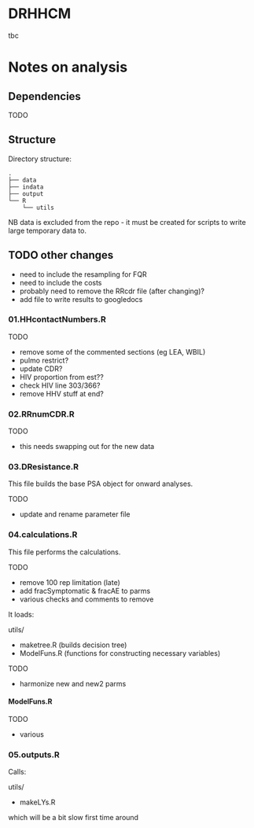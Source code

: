 # DRHHCM
tbc

# Notes on analysis


## Dependencies

TODO

## Structure

Directory structure:

```
.
├── data
├── indata
├── output
└── R
    └── utils
```

NB data is excluded from the repo - it must be created for scripts to write large temporary data to.

## TODO other changes
- need to include the resampling for FQR
- need to include the costs
- probably need to remove the RRcdr file (after changing)?
- add file to write results to googledocs


### 01.HHcontactNumbers.R ###

TODO
- remove some of the commented sections (eg LEA, WBIL)
- pulmo restrict?
- update CDR?
- HIV proportion from est??
- check HIV line 303/366?
- remove HHV stuff at end?

### 02.RRnumCDR.R ###

TODO
- this needs swapping out for the new data

### 03.DResistance.R ###

This file builds the base PSA object for onward analyses.

TODO
- update and rename parameter file

### 04.calculations.R ###

This file performs the calculations. 

TODO
- remove 100 rep limitation (late)
- add fracSymptomatic & fracAE to parms
- various checks and comments to remove

It loads:

utils/
- maketree.R (builds decision tree)
- ModelFuns.R (functions for constructing necessary variables)

TODO
- harmonize new and new2 parms

#### ModelFuns.R ####

TODO
- various

### 05.outputs.R ###

Calls:

utils/
- makeLYs.R

which will be a bit slow first time around
